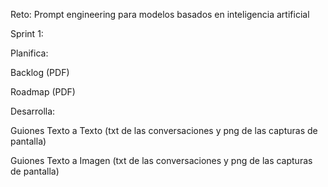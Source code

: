 Reto: Prompt engineering para modelos basados en inteligencia artificial

Sprint 1:

Planifica: 

Backlog (PDF) 

Roadmap (PDF)

Desarrolla: 

Guiones Texto a Texto (txt de las conversaciones y png de las capturas de pantalla) 

Guiones Texto a Imagen (txt de las conversaciones y png de las capturas de pantalla)
